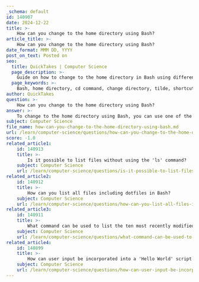 ```yaml
---
_schema: default
id: 140907
date: 2024-12-22
title: >-
    How can you change to the home directory using Bash?
article_title: >-
    How can you change to the home directory using Bash?
date_format: MMM DD, YYYY
post_on_text: Posted on
seo:
  title: QuickTakes | Computer Science
  page_description: >-
    Guide on how to change to the home directory in Bash using different methods.
  page_keywords: >-
    Bash, home directory, cd command, change directory, tilde, shortcuts, navigation
author: QuickTakes
question: >-
    How can you change to the home directory using Bash?
answer: >-
    To change to the home directory using Bash, you can use one of the following methods:\n\n1. **Using the `cd` command without arguments**: Simply type `cd` and press Enter. This will take you directly to your home directory.\n   ```bash\n   cd\n   ```\n\n2. **Using the tilde (`~`) character**: You can also use the tilde character, which is a shortcut for your home directory. Type `cd ~` and press Enter.\n   ```bash\n   cd ~\n   ```\n\n3. **Using the full path**: If you know the full path to your home directory (typically `/home/username`), you can specify it directly. For example, if your username is "user", you would type:\n   ```bash\n   cd /home/user\n   ```\n\nThese methods are straightforward and commonly used for navigating back to the home directory in a Bash environment.
subject: Computer Science
file_name: how-can-you-change-to-the-home-directory-using-bash.md
url: /learn/computer-science/questions/how-can-you-change-to-the-home-directory-using-bash
score: -1.0
related_article1:
    id: 140913
    title: >-
        Is it possible to list files without using the 'ls' command?
    subject: Computer Science
    url: /learn/computer-science/questions/is-it-possible-to-list-files-without-using-the-ls-command
related_article2:
    id: 140912
    title: >-
        How can you list all files including dotfiles in Bash?
    subject: Computer Science
    url: /learn/computer-science/questions/how-can-you-list-all-files-including-dotfiles-in-bash
related_article3:
    id: 140911
    title: >-
        What command can be used to list the ten most recently modified files?
    subject: Computer Science
    url: /learn/computer-science/questions/what-command-can-be-used-to-list-the-ten-most-recently-modified-files
related_article4:
    id: 140899
    title: >-
        How can user input be incorporated into a 'Hello World' script in Bash?
    subject: Computer Science
    url: /learn/computer-science/questions/how-can-user-input-be-incorporated-into-a-hello-world-script-in-bash
---
```


&nbsp;